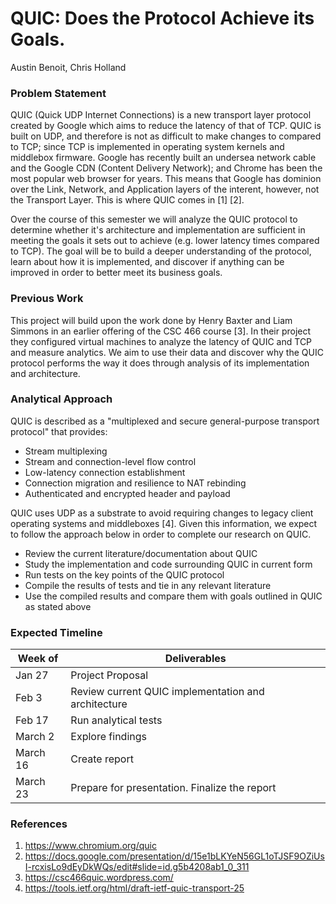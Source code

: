 # QUIC: Does the Protocol Achieve its Goals.
Austin Benoit, Chris Holland  

### Problem Statement
QUIC (Quick UDP Internet Connections) is a new transport layer protocol created by Google which aims to reduce the latency of that of TCP. QUIC is built on UDP, and therefore is not as difficult to make changes to compared to TCP; since TCP is implemented in operating system kernels and middlebox firmware. Google has recently built an undersea network cable and the Google CDN (Content Delivery Network); and Chrome has been the most popular web browser for years. This means that Google has dominion over the Link, Network, and Application layers of the interent, however, not the Transport Layer. This is where QUIC comes in [1] [2].  

Over the course of this semester we will analyze the QUIC protocol to determine whether it's architecture and implementation are sufficient in meeting the goals it sets out to achieve (e.g. lower latency times compared to TCP). The goal will be to build a deeper understanding of the protocol, learn about how it is implemented, and discover if anything can be improved in order to better meet its business goals.  

### Previous Work
This project will build upon the work done by Henry Baxter and Liam Simmons in an earlier offering of the CSC 466 course [3]. In their project they configured virtual machines to analyze the latency of QUIC and TCP and measure analytics. We aim to use their data and discover why the QUIC protocol performs the way it does through analysis of its implementation and architecture.

### Analytical Approach
QUIC is described as a "multiplexed and secure general-purpose transport protocol" that provides:

* Stream multiplexing
* Stream and connection-level flow control
* Low-latency connection establishment
* Connection migration and resilience to NAT rebinding
* Authenticated and encrypted header and payload

QUIC uses UDP as a substrate to avoid requiring changes to legacy client operating systems and middleboxes [4]. Given this information, we expect to follow the approach below in order to complete our research on QUIC.

* Review the current literature/documentation about QUIC
* Study the implementation and code surrounding QUIC in current form
* Run tests on the key points of the QUIC protocol
* Compile the results of tests and tie in any relevant literature
* Use the compiled results and compare them with goals outlined in QUIC as stated above

### Expected Timeline

**Week of** | **Deliverables**
-------- | --------
Jan 27 | Project Proposal
Feb 3 | Review current QUIC implementation and architecture
Feb 17 | Run analytical tests
March 2 | Explore findings
March 16 | Create report
March 23 | Prepare for presentation. Finalize the report

### References
1. https://www.chromium.org/quic
2. https://docs.google.com/presentation/d/15e1bLKYeN56GL1oTJSF9OZiUsI-rcxisLo9dEyDkWQs/edit#slide=id.g5b4208ab1_0_311
3. https://csc466quic.wordpress.com/
4. https://tools.ietf.org/html/draft-ietf-quic-transport-25
